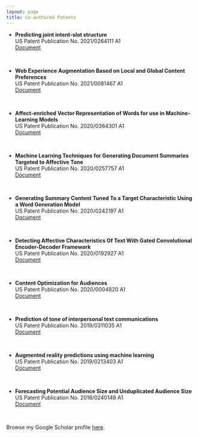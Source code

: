 ```yaml
---
layout: page
title: Co-authored Patents
---
```


- **Predicting joint intent-slot structure** <br/>US Patent Publication No. 2021/0264111 A1<br/>
<a href="https://patentimages.storage.googleapis.com/ce/eb/86/bb19a94fe7cfc8/US20210264111A1.pdf" target="_blank">Document</a>
<br />

- **Web Experience Augmentation Based on Local and Global Content Preferences** <br/>US Patent Publication No. 2021/0081467 A1<br/>
<a href="https://patentimages.storage.googleapis.com/6f/eb/c0/3921cd076d35ef/US20210081467A1.pdf" target="_blank">Document</a>
<br />

- **Affect-enriched Vector Representation of Words for use in Machine-Learning Models** <br/>US Patent Publication No. 2020/0364301 A1<br/>
<a href="https://patentimages.storage.googleapis.com/9c/51/ce/e9a6618b3f8442/US20200364301A1.pdf" target="_blank">Document</a>
<br />

- **Machine Learning Techniques for Generating Document Summaries Targeted to Affective Tone** <br/>US Patent Publication No. 2020/0257757 A1<br/>
<a href="https://patentimages.storage.googleapis.com/d1/9d/68/28065f5e4cdd36/US20200257757A1.pdf" target="_blank">Document</a>
<br />

- **Generating Summary Content Tuned To a Target Characteristic Using a Word Generation Model** <br/>US Patent Publication No. 2020/0242197 A1<br/>
<a href="https://patents.google.com/patent/US20200242197A1/en" target="_blank">Document</a>
<br />

- **Detecting Affective Characteristics Of Text With Gated Convolutional Encoder-Decoder Framework** <br/>US Patent Publication No. 2020/0192927 A1<br/>
<a href="https://patentimages.storage.googleapis.com/ad/af/d1/a90c96fedcfb01/US20200192927A1.pdf" target="_blank">Document</a>
<br />

- **Content Optimization for Audiences** <br/>US Patent Publication No. 2020/0004820 A1<br/>
<a href="https://patentimages.storage.googleapis.com/00/64/bd/329ed4df9df431/US20200004820A1.pdf" target="_blank">Document</a>
<br />

- **Prediction of tone of interpersonal text communications** <br/>US Patent Publication No. 2019/0311035 A1<br/>
<a href="https://patentimages.storage.googleapis.com/bd/51/50/88bb7df0b7cb20/US20190311035A1.pdf" target="_blank">Document</a>
<br />

- **Augmented reality predictions using machine learning** <br/> US Patent Publication No. 2019/0213403 A1<br/>
<a href="https://patentimages.storage.googleapis.com/9a/dc/b6/eebf76966498fa/US20190213403A1.pdf" target="_blank">Document</a>
<br />

- **Forecasting Potential Audience Size and Unduplicated Audience Size** <br/>US Patent Publication No. 2018/0240149 A1<br/>
<a href="https://patentimages.storage.googleapis.com/2e/c4/58/dd997e2ae1a599/US20180240149A1.pdf" target="_blank">Document</a>
<br />

Browse my Google Scholar profile <a href="https://scholar.google.co.in/citations?user=x4rFCskAAAAJ&hl=en" target="_blank">here</a>.
<br />
